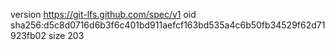 version https://git-lfs.github.com/spec/v1
oid sha256:d5c8d0716d6b3f6c401bd911aefcf163bd535a4c6b50fb34529f62d71923fb02
size 203
